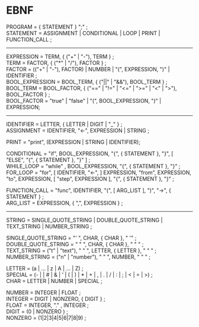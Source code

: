 # EBNF

PROGRAM = { STATEMENT } ";" ;  
STATEMENT = ASSIGNMENT | CONDITIONAL | LOOP | PRINT | FUNCTION_CALL ;  

------

EXPRESSION = TERM, { ("+" | "-"), TERM } ;  
TERM = FACTOR, { ("*" | "/"), FACTOR } ;  
FACTOR = (("+" | "-"), FACTOR) | NUMBER | "(", EXPRESSION, ")" | IDENTIFIER ;  
BOOL_EXPRESSION = BOOL_TERM, { ("||" | "&&"), BOOL_TERM } ;  
BOOL_TERM = BOOL_FACTOR, { ("==" | "!=" | "<=" | ">=" | "<" | ">"), BOOL_FACTOR } ;  
BOOL_FACTOR = "true" | "false" | "(", BOOL_EXPRESSION, ")" | EXPRESSION;  

-------

IDENTIFIER = LETTER, { LETTER | DIGIT | "_" } ;  
ASSIGNMENT = IDENTIFIER, "<-", EXPRESSION | STRING ;  

PRINT = "print", (EXPRESSION | STRING | IDENTIFIER);  

CONDITIONAL = "if", BOOL_EXPRESSION, "{", { STATEMENT }, "}", [ "ELSE", "{", { STATEMENT }, "}" ] ;  
WHILE_LOOP = "while" , BOOL_EXPRESSION, "{", { STATEMENT }, "}" ;  
FOR_LOOP = "for", [ IDENTIFIER, "<-", ] EXPRESSION, "from", EXPRESSION, "to", EXPRESSION, [ "step", EXPRESSION ], "{", { STATEMENT }, "}" ;  

FUNCTION_CALL = "func", IDENTIFIER, "(", [ ARG_LIST ], ")", "->", { STATEMENT } ;  
ARG_LIST = EXPRESSION, { ",", EXPRESSION } ; 

------

STRING = SINGLE_QUOTE_STRING | DOUBLE_QUOTE_STRING | TEXT_STRING | NUMBER_STRING ;  

SINGLE_QUOTE_STRING = "' ", CHAR, { CHAR }, " '" ;  
DOUBLE_QUOTE_STRING = " " ", CHAR, { CHAR }, " " " ;  
TEXT_STRING = ("t" | "text"), " " ", LETTER, { LETTER }, " " " ;  
NUMBER_STRING = ("n" | "number"), " " ", NUMBER, " " " ;  

LETTER = (a | ... | z | A | ... | Z) ;  
SPECIAL = (- |  | # | & | ’ | ( | ) | * | + | , | . | / | : | ; | < | = | >) ;  
CHAR = LETTER | NUMBER | SPECIAL ;  
  
NUMBER = INTEGER | FLOAT ;  
INTEGER = DIGIT | NONZERO, { DIGIT } ;  
FLOAT = INTEGER, "." , INTEGER ;  
DIGIT = (0 | NONZERO ) ;  
NONZERO = (1|2|3|4|5|6|7|8|9) ;  
